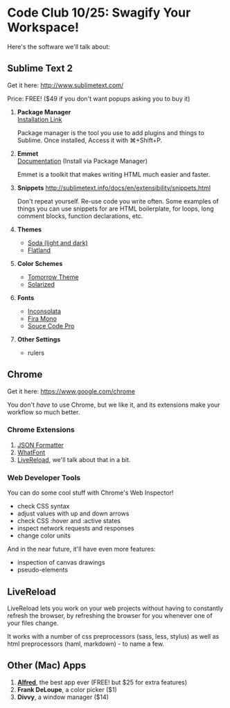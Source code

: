 Code Club 10/25: Swagify Your Workspace!
========================================

Here's the software we'll talk about:

## Sublime Text 2

Get it here: http://www.sublimetext.com/

Price: FREE! ($49 if you don't want popups asking you to buy it)

1.  **Package Manager**  
    [Installation Link](https://sublime.wbond.net/installation#st2)
    
    Package manager is the tool you use to add plugins and things to Sublime. Once installed, Access it with ⌘+Shift+P.

2.  **Emmet**  
    [Documentation](http://docs.emmet.io/) (Install via Package Manager)

    Emmet is a toolkit that makes writing HTML much easier and faster. 

3.  **Snippets**
    http://sublimetext.info/docs/en/extensibility/snippets.html

    Don't repeat yourself. Re-use code you write often. Some examples of things you can use snippets for are HTML boilerplate, for loops, long comment blocks, function declarations, etc.

4.  **Themes**
    -   [Soda (light and dark)](https://github.com/buymeasoda/soda-theme/)
    -   [Flatland](https://github.com/thinkpixellab/flatland)

5.  **Color Schemes**
    -   [Tomorrow Theme](https://github.com/chriskempson/tomorrow-theme)
    -   [Solarized](http://ethanschoonover.com/solarized)

6.  **Fonts**
    -   [Inconsolata](http://www.levien.com/type/myfonts/inconsolata.html)
    -   [Fira Mono](https://github.com/buildingfirefoxos/Building-Blocks/tree/gh-pages/fonts/FiraSans)
    -   [Souce Code Pro](http://blogs.adobe.com/typblography/2012/09/source-code-pro.html)

7. **Other Settings**
    -   rulers




## Chrome

Get it here: https://www.google.com/chrome

You don't *have* to use Chrome, but we like it, and its extensions make your workflow so much better.

### Chrome Extensions
1. [JSON Formatter](https://chrome.google.com/webstore/detail/json-formatter/bcjindcccaagfpapjjmafapmmgkkhgoa?hl=en)
2. [WhatFont](https://chrome.google.com/webstore/detail/whatfont/jabopobgcpjmedljpbcaablpmlmfcogm?hl=en)
3. [LiveReload](https://chrome.google.com/webstore/detail/livereload/jnihajbhpnppcggbcgedagnkighmdlei?hl=en), we'll talk about that in a bit.

### Web Developer Tools

You can do some cool stuff with Chrome's Web Inspector!
*   check CSS syntax
*   adjust values with up and down arrows
*   check CSS :hover and :active states
*   inspect network requests and responses
*   change color units

And in the near future, it'll have even more features:
*   inspection of canvas drawings
*   pseudo-elements

## LiveReload

LiveReload lets you work on your web projects without having to constantly refresh the browser, by refreshing the browser for you whenever one of your files change.

It works with a number of css preprocessors (sass, less, stylus) as well as html preprocessors (haml, markdown) - to name a few.

## Other (Mac) Apps

1. **[Alfred](http://alfredapp.com)**, the best app ever (FREE! but $25 for extra features)
2. **Frank DeLoupe**, a color picker ($1)
3. **Divvy**, a window manager ($14)
